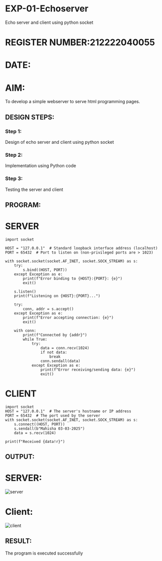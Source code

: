 # EXP-01-Echoserver
Echo server and client using python socket
# REGISTER NUMBER:212222040055
# DATE:
# AIM:

To develop a simple webserver to serve html programming pages.

## DESIGN STEPS:

### Step 1:

Design of echo server and client using python socket

### Step 2:

Implementation using Python code

### Step 3:

Testing the server and client 

## PROGRAM:
# SERVER
```
import socket

HOST = "127.0.0.1"  # Standard loopback interface address (localhost)
PORT = 65432  # Port to listen on (non-privileged ports are > 1023)

with socket.socket(socket.AF_INET, socket.SOCK_STREAM) as s:
    try:
        s.bind((HOST, PORT))
    except Exception as e:
        print(f"Error binding to {HOST}:{PORT}: {e}")
        exit()
    
    s.listen()
    print(f"Listening on {HOST}:{PORT}...")

    try:
        conn, addr = s.accept()
    except Exception as e:
        print(f"Error accepting connection: {e}")
        exit()

    with conn:
        print(f"Connected by {addr}")
        while True:
            try:
                data = conn.recv(1024)
                if not data:
                    break
                conn.sendall(data)
            except Exception as e:
                print(f"Error receiving/sending data: {e}")
                exit()
```
# CLIENT
```
import socket
HOST = "127.0.0.1"  # The server's hostname or IP address
PORT = 65432  # The port used by the server
with socket.socket(socket.AF_INET, socket.SOCK_STREAM) as s:
    s.connect((HOST, PORT))
    s.sendall(b"Mahisha 03-03-2025")
    data = s.recv(1024)

print(f"Received {data!r}")
```

## OUTPUT:
# SERVER:

![server](https://github.com/user-attachments/assets/663f8bf5-c978-4093-bb7b-792b41e7d4c1)


# Client:

![client](https://github.com/user-attachments/assets/868c1773-8a32-4670-b124-398fe4b7bec4)


## RESULT:
The program is executed successfully

